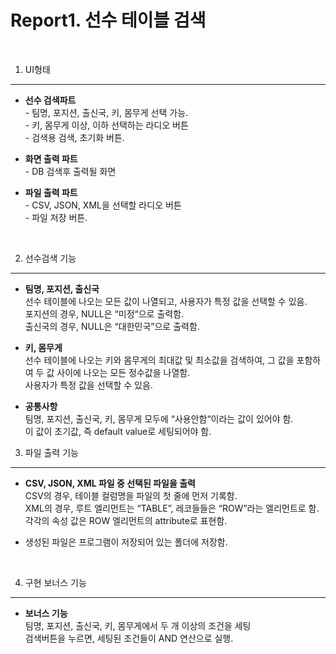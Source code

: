 Report1. 선수 테이블 검색
================================

<br>

1. UI형태
--------------------------------------
- **선수 검색파트**
<br> - 팀명, 포지션, 출신국, 키, 몸무게 선택 가능.
<br> - 키, 몸무게 이상, 이하 선택하는 라디오 버튼
<br> - 검색용 검색, 초기화 버튼.

- **화면 출력 파트**
<br> - DB 검색후 출력될 화면

- **파일 출력 파트**
<br> - CSV, JSON, XML을 선택할 라디오 버튼
<br> - 파일 저장 버튼.
<br> 

2. 선수검색 기능
--------------------------------------
- **팀명, 포지션, 출신국**
<br> 선수 테이블에 나오는 모든 값이 나열되고, 사용자가 특정 값을 선택할 수
있음.
<br> 포지션의 경우, NULL은 “미정“으로 출력함.
<br> 출신국의 경우, NULL은 “대한민국”으로 출력함.

- **키, 몸무게**
<br> 선수 테이블에 나오는 키와 몸무게의 최대값 및 최소값을 검색하여, 그
값을 포함하여 두 값 사이에 나오는 모든 정수값을 나열함.
<br> 사용자가 특정
값을 선택할 수 있음.

- **공통사항**
<br>  팀명, 포지션, 출신국, 키, 몸무게 모두에 “사용안함“이라는 값이 있어야 함.
<br>  이 값이 초기값, 즉 default value로 세팅되어야 함.

3. 파일 출력 기능
--------------------------------------
- **CSV, JSON, XML 파일 중 선택된 파일을 출력**
<br> CSV의 경우, 테이블 컬럼명을 파일의 첫 줄에 먼저 기록함.
<br> XML의 경우, 루트 엘리먼트는 “TABLE”, 레코들들은 “ROW”라는
엘리먼트로 함.
<br> 각각의 속성 값은 ROW 엘리먼트의 attribute로 표현함.

- 생성된 파일은 프로그램이 저장되어 있는 폴더에 저장함.
<br> 

4. 구현 보너스 기능
--------------------------------------
- **보너스 기능**
<br> 팀명, 포지션, 출신국, 키, 몸무게에서 두 개 이상의 조건을 세팅
<br> 검색버튼을 누르면, 세팅된 조건들이 AND 연산으로 실행.